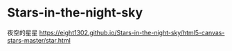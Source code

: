 # Stars-in-the-night-sky
夜空的星星
 https://eight1302.github.io/Stars-in-the-night-sky/html5-canvas-stars-master/star.html
